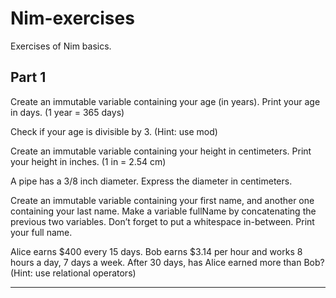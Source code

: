 # Nim-exercises
Exercises of Nim basics.

## Part 1

Create an immutable variable containing your age (in years). Print your age in days. (1 year = 365 days)

Check if your age is divisible by 3. (Hint: use mod)

Create an immutable variable containing your height in centimeters. Print your height in inches. (1 in = 2.54 cm)

A pipe has a 3/8 inch diameter. Express the diameter in centimeters.

Create an immutable variable containing your first name, and another one containing your last name. Make a variable fullName by concatenating the previous two variables. Don’t forget to put a whitespace in-between. Print your full name.

Alice earns $400 every 15 days. Bob earns $3.14 per hour and works 8 hours a day, 7 days a week. After 30 days, has Alice earned more than Bob? (Hint: use relational operators)

* * *
